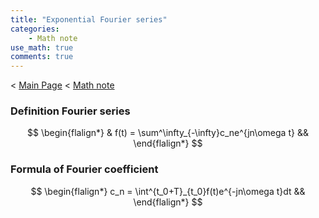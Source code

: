 ```yaml
---
title: "Exponential Fourier series"
categories:
    - Math note
use_math: true
comments: true
---
```

< [Main Page](https://enginebeast.github.io/) < [Math note](https://enginebeast.github.io/2025-09-18-math_note/)
### Definition Fourier series
$$
\begin{flalign*}
& f(t) = \sum^\infty_{-\infty}c_ne^{jn\omega t} &&
\end{flalign*}
$$

### Formula of Fourier coefficient
$$
\begin{flalign*}
c_n = \int^{t_0+T}_{t_0}f(t)e^{-jn\omega t}dt &&
\end{flalign*}
$$
